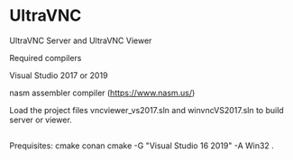 # UltraVNC
UltraVNC Server and UltraVNC Viewer

Required compilers

Visual Studio 2017 or 2019

nasm assembler compiler (https://www.nasm.us/)


Load the project files vncviewer_vs2017.sln and winvncVS2017.sln to build server or viewer.

##

Prequisites: cmake conan
cmake -G "Visual Studio 16 2019" -A Win32 .